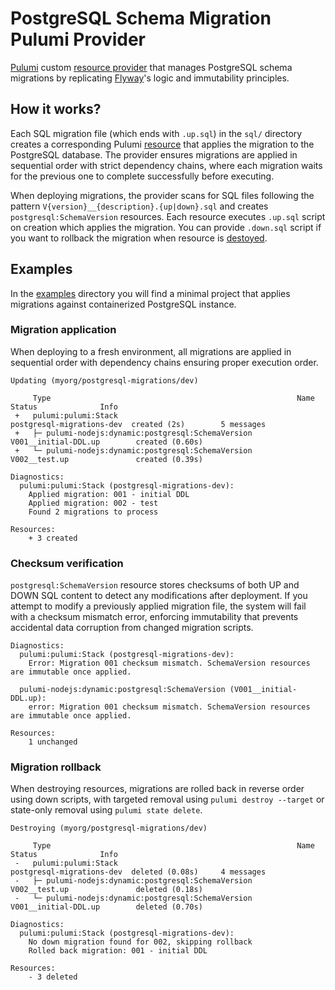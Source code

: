 # PostgreSQL Schema Migration Pulumi Provider

[Pulumi](https://www.pulumi.com/) custom [resource provider](https://www.pulumi.com/docs/iac/concepts/resources/providers/) that manages PostgreSQL schema migrations by replicating [Flyway](https://github.com/flyway/flyway)'s logic and immutability principles.

## How it works?

Each SQL migration file (which ends with `.up.sql`) in the `sql/` directory creates a corresponding Pulumi [resource](https://www.pulumi.com/docs/iac/concepts/resources/) that applies the migration to the PostgreSQL database. The provider ensures migrations are applied in sequential order with strict dependency chains, where each migration waits for the previous one to complete successfully before executing.

When deploying migrations, the provider scans for SQL files following the pattern `V{version}__{description}.{up|down}.sql` and creates `postgresql:SchemaVersion` resources. Each resource executes `.up.sql` script on creation which applies the migration. You can provide `.down.sql` script if you want to rollback the migration when resource is [destoyed](https://www.pulumi.com/docs/iac/cli/commands/pulumi_destroy/).

## Examples

In the [examples](examples) directory you will find a minimal project that applies migrations against containerized PostgreSQL instance.

### Migration application

When deploying to a fresh environment, all migrations are applied in sequential order with dependency chains ensuring proper execution order.

```
Updating (myorg/postgresql-migrations/dev)

     Type                                                       Name                        Status              Info
 +   pulumi:pulumi:Stack                                        postgresql-migrations-dev  created (2s)        5 messages
 +   ├─ pulumi-nodejs:dynamic:postgresql:SchemaVersion          V001__initial-DDL.up        created (0.60s)     
 +   └─ pulumi-nodejs:dynamic:postgresql:SchemaVersion          V002__test.up               created (0.39s)     

Diagnostics:
  pulumi:pulumi:Stack (postgresql-migrations-dev):
    Applied migration: 001 - initial DDL
    Applied migration: 002 - test
    Found 2 migrations to process

Resources:
    + 3 created
```

### Checksum verification
`postgresql:SchemaVersion` resource stores checksums of both UP and DOWN SQL content to detect any modifications after deployment. If you attempt to modify a previously applied migration file, the system will fail with a checksum mismatch error, enforcing immutability that prevents accidental data corruption from changed migration scripts.

```
Diagnostics:
  pulumi:pulumi:Stack (postgresql-migrations-dev):
    Error: Migration 001 checksum mismatch. SchemaVersion resources are immutable once applied.

  pulumi-nodejs:dynamic:postgresql:SchemaVersion (V001__initial-DDL.up):
    error: Migration 001 checksum mismatch. SchemaVersion resources are immutable once applied.

Resources:
    1 unchanged
```

### Migration rollback
When destroying resources, migrations are rolled back in reverse order using down scripts, with targeted removal using `pulumi destroy --target` or state-only removal using `pulumi state delete`.

```
Destroying (myorg/postgresql-migrations/dev)

     Type                                                       Name                        Status              Info
 -   pulumi:pulumi:Stack                                        postgresql-migrations-dev  deleted (0.08s)     4 messages
 -   ├─ pulumi-nodejs:dynamic:postgresql:SchemaVersion          V002__test.up               deleted (0.18s)     
 -   └─ pulumi-nodejs:dynamic:postgresql:SchemaVersion          V001__initial-DDL.up        deleted (0.70s)     

Diagnostics:
  pulumi:pulumi:Stack (postgresql-migrations-dev):
    No down migration found for 002, skipping rollback
    Rolled back migration: 001 - initial DDL

Resources:
    - 3 deleted
```
